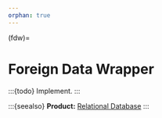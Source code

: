 ```yaml
---
orphan: true
---
```


(fdw)=

# Foreign Data Wrapper

:::{todo} Implement.
:::


:::{seealso}
**Product:**
[Relational Database]
:::


[Relational Database]: https://cratedb.com/solutions/relational-database
